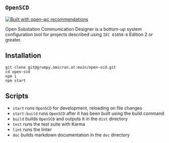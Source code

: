 ## `OpenSCD`

[![Built with open-wc recommendations](https://img.shields.io/badge/built%20with-open--wc-blue.svg)](https://github.com/open-wc)

Open Substation Communication Designer is a bottom-up system configuration tool
for projects described using `IEC 61850-6` Edition 2 or greater.

## Installation

```
git clone git@grumpy.omicron.at:main/open-scd.git
cd open-scd
npm i
npm start
```

## Scripts

- `start` runs `OpenSCD` for development, reloading on file changes
- `start:build` runs `OpenSCD` after it has been built using the build command
- `build` builds `OpenSCD` and outputs it in the `dist` directory
- `test` runs the test suite with Karma
- `lint` runs the linter
- `doc` builds markdown documentation in the `doc` directory
